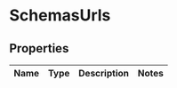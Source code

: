 # SchemasUrls

## Properties
Name | Type | Description | Notes
------------ | ------------- | ------------- | -------------
